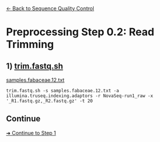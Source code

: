 [← Back to Sequence Quality Control](Step0.1_Sequence_Quality_Control.md)

# Preprocessing Step 0.2: Read Trimming

## 1) [trim.fastq.sh](https://github.com/scrameri/CaptureAl/wiki/trim.fastq.sh)

[samples.fabaceae.12.txt](https://raw.githubusercontent.com/scrameri/CaptureAl/master/tutorial/data/samples.fabaceae.12.txt)

```
trim.fastq.sh -s samples.fabaceae.12.txt -a illumina.truseq.indexing.adaptors -r NovaSeq-run1_raw -x '_R1.fastq.gz,_R2.fastq.gz' -t 20
```

## Continue
[➜ Continue to Step 1](Step1_Read_Mapping.md)
